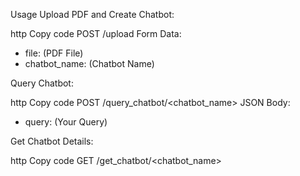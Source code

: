 Usage
Upload PDF and Create Chatbot:

http
Copy code
POST /upload
Form Data: 
  - file: (PDF File)
  - chatbot_name: (Chatbot Name)



Query Chatbot:

http
Copy code
POST /query_chatbot/<chatbot_name>
JSON Body: 
  - query: (Your Query)


  
Get Chatbot Details:

http
Copy code
GET /get_chatbot/<chatbot_name>
